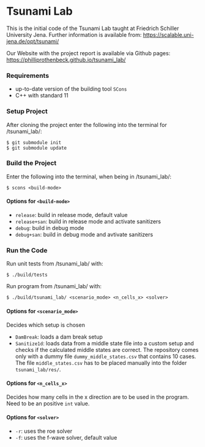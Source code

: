 Tsunami Lab
==========================

This is the initial code of the Tsunami Lab taught at Friedrich Schiller University Jena.
Further information is available from: https://scalable.uni-jena.de/opt/tsunami/

Our Website with the project report is available via Github pages: https://philliprothenbeck.github.io/tsunami_lab/

### Requirements
- up-to-date version of the building tool `SCons`
- C++ with standard 11

### Setup Project

After cloning the project enter the following into the terminal for /tsunami_lab/:
```
$ git submodule init
$ git submodule update 
```

### Build the Project

Enter the following into the terminal, when being in /tsunami_lab/:

```
$ scons <build-mode>
```

#### Options for `<build-mode>`
- `release`: build in release mode, default value
- `release+san`: build in release mode and activate sanitizers
- `debug`: build in debug mode
- `debug+san`: build in debug mode and avtivate sanitizers

### Run the Code
Run unit tests from /tsunami_lab/ with:
```
$ ./build/tests
```
Run program from /tsunami_lab/ with:
```
$ ./build/tsunami_lab/ <scenario_mode> <n_cells_x> <solver>
```
#### Options for `<scenario_mode>`
Decides which setup is chosen
- `DamBreak`: loads a dam break setup
- `Sanitize1d`: loads data from a middle state file into a custom setup and checks if the calculated middle states are correct.
  The repository comes only with a dummy file `dummy_middle_states.csv` that contains 10 cases. The file `middle_states.csv` has to be placed manually into the folder `tsunami_lab/res/`.

#### Options for `<n_cells_x>`
Decides how many cells in the x direction are to be used in the program. Need to be an positive `int` value.

#### Options for `<solver>`
- `-r`: uses the roe solver
- `-f`: uses the f-wave solver, default value
